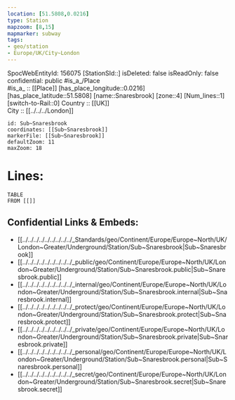 ```yaml
---
location: [51.5808,0.0216] 
type: Station 
mapzoom: [8,15] 
mapmarker: subway 
tags:
- geo/station
- Europe/UK/City~London
---
```

SpocWebEntityId: 156075
[StationSId::] 
isDeleted: false
isReadOnly: false
confidential: public
#is_a_/Place  
#is_a_ :: [[Place]] 
[has_place_longitude::0.0216] 
[has_place_latitude::51.5808] 
[name::Snaresbrook] 
[zone::4] 
[Num_lines::1] 
[switch-to-Rail::0] 
Country :: [[UK]]  
City :: [[../../../London]]  


```leaflet
id: Sub~Snaresbrook
coordinates: [[Sub~Snaresbrook]] 
markerFile: [[Sub~Snaresbrook]] 
defaultZoom: 11 
maxZoom: 18
```


# Lines: 
```dataview
TABLE 
FROM [[]] 
```

## Confidential Links & Embeds: 
- [[../../../../../../../../../_Standards/geo/Continent/Europe/Europe~North/UK/London~Greater/Underground/Station/Sub~Snaresbrook|Sub~Snaresbrook]] 
- [[../../../../../../../../../_public/geo/Continent/Europe/Europe~North/UK/London~Greater/Underground/Station/Sub~Snaresbrook.public|Sub~Snaresbrook.public]] 
- [[../../../../../../../../../_internal/geo/Continent/Europe/Europe~North/UK/London~Greater/Underground/Station/Sub~Snaresbrook.internal|Sub~Snaresbrook.internal]] 
- [[../../../../../../../../../_protect/geo/Continent/Europe/Europe~North/UK/London~Greater/Underground/Station/Sub~Snaresbrook.protect|Sub~Snaresbrook.protect]] 
- [[../../../../../../../../../_private/geo/Continent/Europe/Europe~North/UK/London~Greater/Underground/Station/Sub~Snaresbrook.private|Sub~Snaresbrook.private]] 
- [[../../../../../../../../../_personal/geo/Continent/Europe/Europe~North/UK/London~Greater/Underground/Station/Sub~Snaresbrook.personal|Sub~Snaresbrook.personal]] 
- [[../../../../../../../../../_secret/geo/Continent/Europe/Europe~North/UK/London~Greater/Underground/Station/Sub~Snaresbrook.secret|Sub~Snaresbrook.secret]] 
